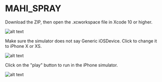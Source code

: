 # MAHI_SPRAY

Download the ZIP, then open the .xcworkspace file in Xcode 10 or higher.

![alt text](https://user-images.githubusercontent.com/22374768/48151420-5296f800-e265-11e8-8297-0b69c701bbee.png)

Make sure the simulator does not say Generic iOSDevice. Click to change it to iPhone X or XS.

![alt text](https://user-images.githubusercontent.com/22374768/48151368-3430fc80-e265-11e8-96df-9e8be53cb714.png)

Click on the "play" button to run in the iPhone simulator.

![alt text](https://user-images.githubusercontent.com/22374768/48151399-427f1880-e265-11e8-9ec7-793d58b36762.png)

